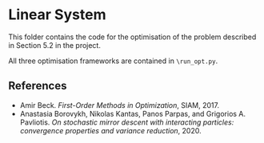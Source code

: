 # Linear System
This folder contains the code for the optimisation of the problem described in Section 5.2 in the project.

All three optimisation frameworks are contained in ``\run_opt.py``.

## References

*  Amir Beck. *First-Order Methods in Optimization*, SIAM, 2017.
*  Anastasia Borovykh, Nikolas Kantas, Panos Parpas, and Grigorios A. Pavliotis. *On stochastic mirror descent with interacting particles:  convergence properties and variance reduction*, 2020.

